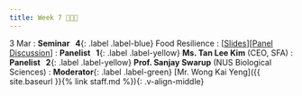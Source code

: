 ```yaml
---
title: Week 7 🍙🍤🍇
---
```


3 Mar
: **Seminar &nbsp; 4**{: .label .label-blue} Food Resilience
  : [[Slides](https://canvas.nus.edu.sg/courses/52842/files/3724773?module_item_id=322207)][[Panel Discussion](https://canvas.nus.edu.sg/courses/52842/files/3788812?module_item_id=325253)]
: **Panelist &nbsp; 1**{: .label .label-yellow} **Ms. Tan Lee Kim** (CEO, SFA)
: **Panelist &nbsp; 2**{: .label .label-yellow} **Prof. Sanjay Swarup** (NUS Biological Sciences)
: **Moderator**{: .label .label-green} [Mr. Wong Kai Yeng]({{ site.baseurl }}{% link staff.md %}){: .v-align-middle}
